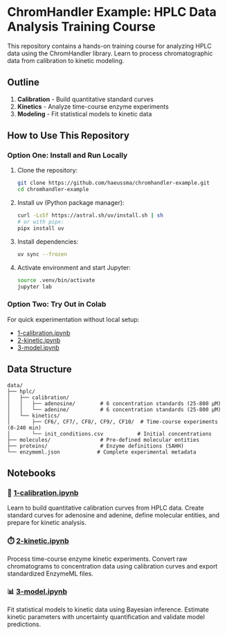 # ChromHandler Example: HPLC Data Analysis Training Course

This repository contains a hands-on training course for analyzing HPLC data using the ChromHandler library. Learn to process chromatographic data from calibration to kinetic modeling.

## Outline

1. **Calibration** - Build quantitative standard curves
2. **Kinetics** - Analyze time-course enzyme experiments
3. **Modeling** - Fit statistical models to kinetic data

## How to Use This Repository

### Option One: Install and Run Locally

1. Clone the repository:
   ```bash
   git clone https://github.com/haeussma/chromhandler-example.git
   cd chromhandler-example
   ```

2. Install uv (Python package manager):
   ```bash
   curl -LsSf https://astral.sh/uv/install.sh | sh
   # or with pipx:
   pipx install uv
   ```

3. Install dependencies:
   ```bash
   uv sync --frozen
   ```

4. Activate environment and start Jupyter:
   ```bash
   source .venv/bin/activate
   jupyter lab
   ```

### Option Two: Try Out in Colab

For quick experimentation without local setup:
- [1-calibration.ipynb](https://colab.research.google.com/github/haeussma/chromhandler-example/blob/main/1-calibration.ipynb)
- [2-kinetic.ipynb](https://colab.research.google.com/github/haeussma/chromhandler-example/blob/main/2-kinetic.ipynb)
- [3-model.ipynb](https://colab.research.google.com/github/haeussma/chromhandler-example/blob/main/3-model.ipynb)

## Data Structure

```
data/
├── hplc/
│   ├── calibration/
│   │   ├── adenosine/        # 6 concentration standards (25-800 μM)
│   │   └── adenine/          # 6 concentration standards (25-800 μM)
│   └── kinetics/
│       ├── CF6/, CF7/, CF8/, CF9/, CF10/  # Time-course experiments (0-240 min)
│       └── init_conditions.csv           # Initial concentrations
├── molecules/                # Pre-defined molecular entities
├── proteins/                 # Enzyme definitions (SAHH)
└── enzymeml.json            # Complete experimental metadata
```

## Notebooks

### 🧪 [1-calibration.ipynb](https://colab.research.google.com/github/haeussma/chromhandler-example/blob/main/1-calibration.ipynb)
Learn to build quantitative calibration curves from HPLC data. Create standard curves for adenosine and adenine, define molecular entities, and prepare for kinetic analysis.

### ⏱️ [2-kinetic.ipynb](https://colab.research.google.com/github/haeussma/chromhandler-example/blob/main/2-kinetic.ipynb)
Process time-course enzyme kinetic experiments. Convert raw chromatograms to concentration data using calibration curves and export standardized EnzymeML files.

### 📊 [3-model.ipynb](https://colab.research.google.com/github/haeussma/chromhandler-example/blob/main/3-model.ipynb)
Fit statistical models to kinetic data using Bayesian inference. Estimate kinetic parameters with uncertainty quantification and validate model predictions.